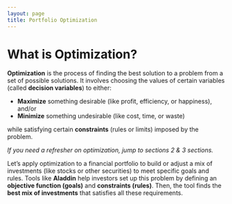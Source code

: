 ```yaml
---
layout: page
title: Portfolio Optimization
---
```


# What is Optimization?

**Optimization** is the process of finding the best solution to a problem from a set of possible solutions. It involves choosing the values of certain variables (called **decision variables**) to either:

- **Maximize** something desirable (like profit, efficiency, or happiness), and/or  
- **Minimize** something undesirable (like cost, time, or waste)  

while satisfying certain **constraints** (rules or limits) imposed by the problem.

*If you need a refresher on optimization, jump to sections 2 & 3 sections.*

Let’s apply optimization to a financial portfolio to build or adjust a mix of investments (like stocks or other securities) to meet specific goals and rules. Tools like **Aladdin** help investors set up this problem by defining an **objective function (goals)** and **constraints (rules)**. Then, the tool finds the **best mix of investments** that satisfies all these requirements.